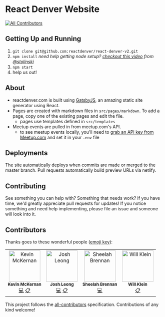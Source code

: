 # React Denver Website
[![All Contributors](https://img.shields.io/badge/all_contributors-4-orange.svg?style=flat-square)](#contributors)

## Getting Up and Running

1. `git clone git@github.com:reactdenver/react-denver-v2.git`
2. `npm install` _need help getting node setup? [checkout this video](https://www.youtube.com/watch?v=K5_B737B9l0) from [@stolinski](https://github.com/stolinski)_
3. `npm start`
4. help us out!

## About

- reactdenver.com is built using [GatsbyJS](https://gatsbyjs.org), an amazing static site generator using React.
- Pages are created with markdown files in `src/pages/markdown`. To add a page, copy one of the existing pages and edit the file.
  - pages use templates defined in `src/templates`
- Meetup events are pulled in from meetup.com's API.
  - to see meetup events locally, you'll need to [grab an API key from Meetup.com](https://secure.meetup.com/meetup_api/key/) and set it in your `.env` file

## Deployments

The site automatically deploys when commits are made or merged to the master branch.
Pull requests automatically build preview URLs via netlify.

## Contributing

See something you can help with? Something that needs work? If you have time, we'd greatly appreciate pull requests for updates!
If you notice something and need help implementing, please file an issue and someone will look into it.

## Contributors

Thanks goes to these wonderful people ([emoji key](https://allcontributors.org/docs/en/emoji-key)):

<!-- ALL-CONTRIBUTORS-LIST:START - Do not remove or modify this section -->
<!-- prettier-ignore -->
<table><tr><td align="center"><a href="https://mckernan.in"><img src="https://avatars1.githubusercontent.com/u/6300047?v=4" width="100px;" alt="Kevin McKernan"/><br /><sub><b>Kevin McKernan</b></sub></a><br /><a href="https://github.com/reactdenver/react-denver-v2/commits?author=mckernanin" title="Code">💻</a> <a href="#eventOrganizing-mckernanin" title="Event Organizing">📋</a></td><td align="center"><a href="http://josh.leo.ng"><img src="https://avatars0.githubusercontent.com/u/30889892?v=4" width="100px;" alt="Josh Leong"/><br /><sub><b>Josh Leong</b></sub></a><br /><a href="https://github.com/reactdenver/react-denver-v2/commits?author=leodotng" title="Code">💻</a> <a href="#eventOrganizing-leodotng" title="Event Organizing">📋</a></td><td align="center"><a href="https://sheelahb.com"><img src="https://avatars0.githubusercontent.com/u/1900318?v=4" width="100px;" alt="Sheelah Brennan"/><br /><sub><b>Sheelah Brennan</b></sub></a><br /><a href="https://github.com/reactdenver/react-denver-v2/commits?author=sheelah" title="Code">💻</a></td><td align="center"><a href="http://willklein.co"><img src="https://avatars0.githubusercontent.com/u/1075861?v=4" width="100px;" alt="Will Klein"/><br /><sub><b>Will Klein</b></sub></a><br /><a href="#eventOrganizing-willklein" title="Event Organizing">📋</a></td></tr></table>

<!-- ALL-CONTRIBUTORS-LIST:END -->

This project follows the [all-contributors](https://github.com/all-contributors/all-contributors) specification. Contributions of any kind welcome!